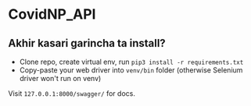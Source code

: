 # CovidNP_API

## Akhir kasari garincha ta install?
- Clone repo, create virtual env, run `pip3 install -r requirements.txt`
- Copy-paste your web driver into `venv/bin` folder (otherwise Selenium driver won't run on venv)

Visit `127.0.0.1:8000/swagger/` for docs.
